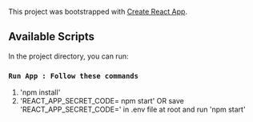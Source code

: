 This project was bootstrapped with [Create React App](https://github.com/facebook/create-react-app).

## Available Scripts

In the project directory, you can run:

### `Run App : Follow these commands`

1. 'npm install'
2. 'REACT_APP_SECRET_CODE=<client code> npm start'      OR    save   'REACT_APP_SECRET_CODE=<client code>' in .env file at root and run 'npm start'



